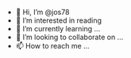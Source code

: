 - 👋 Hi, I’m @jos78
- 👀 I’m interested in reading 
- 🌱 I’m currently learning ...
- 💞️ I’m looking to collaborate on ...
- 📫 How to reach me ...

<!---
jos78/jos78 is a ✨ special ✨ repository because its `README.md` (this file) appears on your GitHub profile.
You can click the Preview link to take a look at your changes.
--->
